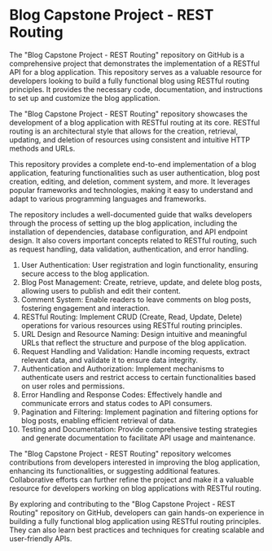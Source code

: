 # Blog Capstone Project - REST Routing

The "Blog Capstone Project - REST Routing" repository on GitHub is a comprehensive project that demonstrates the implementation of a RESTful API for a blog application. This repository serves as a valuable resource for developers looking to build a fully functional blog using RESTful routing principles. It provides the necessary code, documentation, and instructions to set up and customize the blog application.

The "Blog Capstone Project - REST Routing" repository showcases the development of a blog application with RESTful routing at its core. RESTful routing is an architectural style that allows for the creation, retrieval, updating, and deletion of resources using consistent and intuitive HTTP methods and URLs.

This repository provides a complete end-to-end implementation of a blog application, featuring functionalities such as user authentication, blog post creation, editing, and deletion, comment system, and more. It leverages popular frameworks and technologies, making it easy to understand and adapt to various programming languages and frameworks.

The repository includes a well-documented guide that walks developers through the process of setting up the blog application, including the installation of dependencies, database configuration, and API endpoint design. It also covers important concepts related to RESTful routing, such as request handling, data validation, authentication, and error handling.

1. User Authentication: User registration and login functionality, ensuring secure access to the blog application.
2. Blog Post Management: Create, retrieve, update, and delete blog posts, allowing users to publish and edit their content.
3. Comment System: Enable readers to leave comments on blog posts, fostering engagement and interaction.
4. RESTful Routing: Implement CRUD (Create, Read, Update, Delete) operations for various resources using RESTful routing principles.
5. URL Design and Resource Naming: Design intuitive and meaningful URLs that reflect the structure and purpose of the blog application.
6. Request Handling and Validation: Handle incoming requests, extract relevant data, and validate it to ensure data integrity.
7. Authentication and Authorization: Implement mechanisms to authenticate users and restrict access to certain functionalities based on user roles and permissions.
8. Error Handling and Response Codes: Effectively handle and communicate errors and status codes to API consumers.
9. Pagination and Filtering: Implement pagination and filtering options for blog posts, enabling efficient retrieval of data.
10. Testing and Documentation: Provide comprehensive testing strategies and generate documentation to facilitate API usage and maintenance.

The "Blog Capstone Project - REST Routing" repository welcomes contributions from developers interested in improving the blog application, enhancing its functionalities, or suggesting additional features. Collaborative efforts can further refine the project and make it a valuable resource for developers working on blog applications with RESTful routing.

By exploring and contributing to the "Blog Capstone Project - REST Routing" repository on GitHub, developers can gain hands-on experience in building a fully functional blog application using RESTful routing principles. They can also learn best practices and techniques for creating scalable and user-friendly APIs.